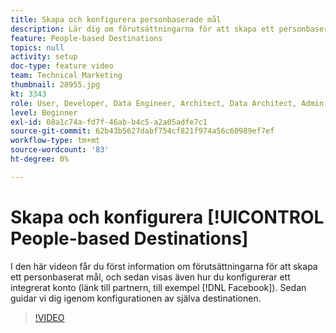 ```yaml
---
title: Skapa och konfigurera personbaserade mål
description: Lär dig om förutsättningarna för att skapa ett personbaserat mål och hur du konfigurerar ett integrerat konto (länk till partnern, t.ex. Facebook). Lär dig hur själva målet är konfigurerat i produkten.
feature: People-based Destinations
topics: null
activity: setup
doc-type: feature video
team: Technical Marketing
thumbnail: 28955.jpg
kt: 3343
role: User, Developer, Data Engineer, Architect, Data Architect, Admin, Leader
level: Beginner
exl-id: 08a1c74a-fd7f-46ab-b4c5-a2a05adfe7c1
source-git-commit: 62b43b5627dabf754cf821f974a56c60989ef7ef
workflow-type: tm+mt
source-wordcount: '83'
ht-degree: 0%

---
```


# Skapa och konfigurera [!UICONTROL People-based Destinations]

I den här videon får du först information om förutsättningarna för att skapa ett personbaserat mål, och sedan visas även hur du konfigurerar ett integrerat konto (länk till partnern, till exempel [!DNL Facebook]). Sedan guidar vi dig igenom konfigurationen av själva destinationen.

>[!VIDEO](https://video.tv.adobe.com/v/28955/?quality=12)
